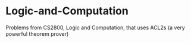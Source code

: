 # Logic-and-Computation
Problems from CS2800, Logic and Computation, that uses ACL2s (a very powerful theorem prover)

